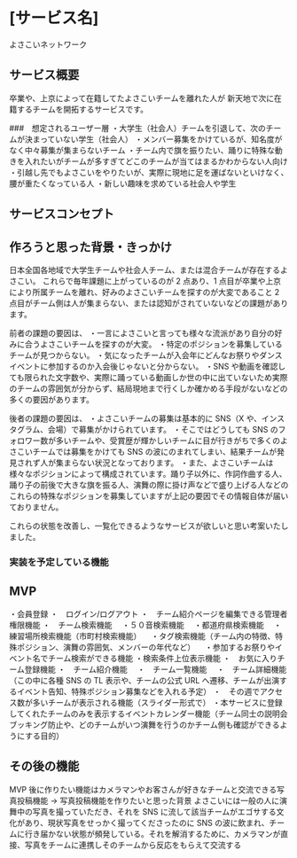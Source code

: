 # [サービス名]

よさこいネットワーク

## サービス概要

卒業や、上京によって在籍してたよさこいチームを離れた人が
新天地で次に在籍するチームを開拓するサービスです。

###　想定されるユーザー層
・大学生（社会人）チームを引退して、次のチームが決まっていない学生（社会人）
・メンバー募集をかけているが、知名度がなく中々募集が集まらないチーム
・チーム内で旗を振りたい、踊りに特殊な動きを入れたいがチームが多すぎてどこのチームが当てはまるかわからない人向け
・引越し先でもよさこいをやりたいが、実際に現地に足を運ばないといけなく、腰が重たくなっている人
・新しい趣味を求めている社会人や学生

## サービスコンセプト

## 作ろうと思った背景・きっかけ

日本全国各地域で大学生チームや社会人チーム、または混合チームが存在するよさこい。
これらで毎年課題に上がっているのが 2 点あり、1 点目が卒業や上京により所属チームを離れ、好みのよさこいチームを探すのが大変であること
2 点目がチーム側は人が集まらない、または認知がされていないなどの課題があります。

前者の課題の要因は、
・一言によさこいと言っても様々な流派があり自分の好みに合うよさこいチームを探すのが大変。
・特定のポジションを募集しているチームが見つからない。
・気になったチームが入会年にどんなお祭りやダンスイベントに参加するのか入会後じゃないと分からない。
・SNS や動画を確認しても限られた文字数や、実際に踊っている動画しか世の中に出ていないため実際のチームの雰囲気が分からず、結局現地まで行くしか確かめる手段がないなどの多くの要因があります。

後者の課題の要因は、
・よさこいチームの募集は基本的に SNS（X や、インスタグラム、会場）で募集がかけられています。
・そこではどうしても SNS のフォロワー数が多いチームや、受賞歴が輝かしいチームに目が行きがちで多くのよさこいチームでは募集をかけても SNS の波にのまれてしまい、結果チームが発見されず人が集まらない状況となっております。
・また、よさこいチームは様々なポジションによって構成されています。踊り子以外に、作詞作曲する人、踊り子の前後で大きな旗を振る人、演舞の際に掛け声などで盛り上げる人などの
これらの特殊なポジションを募集していますが上記の要因でその情報自体が届いておりません。

これらの状態を改善し、一覧化できるようなサービスが欲しいと思い考案いたしました。

### 実装を予定している機能

## MVP

・会員登録
・　ログイン/ログアウト
・　チーム紹介ページを編集できる管理者権限機能
・　チーム検索機能
　・５０音検索機能
　・都道府県検索機能
　・練習場所検索機能（市町村検索機能）
　・タグ検索機能（チーム内の特徴、特殊ポジション、演舞の雰囲気、メンバーの年代など）
　・参加するお祭りやイベント名でチーム検索ができる機能
・検索条件上位表示機能
・　お気に入りチーム登録機能
・　チーム紹介機能
　・　チーム一覧機能
　・　チーム詳細機能（この中に各種 SNS の TL 表示や、チームの公式 URL へ遷移、チームが出演するイベント告知、特殊ポジション募集などを入れる予定）
・　その週でアクセス数が多いチームが表示される機能（スライダー形式で）
・本サービスに登録してくれたチームのみを表示するイベントカレンダー機能（チーム同士の説明会ブッキング防止や、どのチームがいつ演舞を行うのかチーム側も確認ができるようにする目的）

## その後の機能

MVP 後に作りたい機能はカメラマンやお客さんが好きなチームと交流できる写真投稿機能
→ 写真投稿機能を作りたいと思った背景
よさこいには一般の人に演舞中の写真を撮っていただき、それを SNS に流して該当チームがエゴサする文化があり、現状写真をせっかく撮ってくださったのに SNS の波に飲まれ、チームに行き届かない状態が頻発している。それを解消するために、カメラマンが直接、写真をチームに連携しそのチームから反応をもらえて交流する
